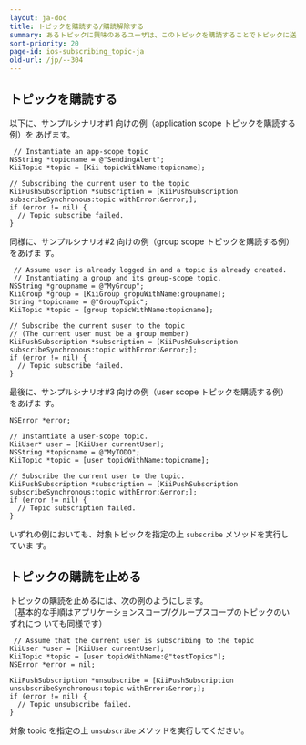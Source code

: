 ```yaml
---
layout: ja-doc
title: トピックを購読する/購読解除する
summary: あるトピックに興味のあるユーザは、このトピックを購読することでトピックに送信されたプッシュメッセージを受け取ることができるようになります。また、トピックの購読を止めることで、プッシュメッセージの受信を止めることができます。
sort-priority: 20
page-id: ios-subscribing_topic-ja
old-url: /jp/--304
---
```

## トピックを購読する

以下に、サンプルシナリオ#1 向けの例（application scope トピックを購読する例）を
あげます。

```objc
 // Instantiate an app-scope topic
NSString *topicname = @"SendingAlert";
KiiTopic *topic = [Kii topicWithName:topicname];

// Subscribing the current user to the topic
KiiPushSubscription *subscription = [KiiPushSubscription subscribeSynchronous:topic withError:&error;];
if (error != nil) {
  // Topic subscribe failed.
}
```

同様に、サンプルシナリオ#2 向けの例（group scope トピックを購読する例）をあげま
す。

```objc
 // Assume user is already logged in and a topic is already created.
 // Instantiating a group and its group-scope topic.
NSString *groupname = @"MyGroup";
KiiGroup *group = [KiiGroup gropuWithName:groupname];
String *topicname = @"GroupTopic";
KiiTopic *topic = [group topicWithName:topicname];

// Subscribe the current suser to the topic
// (The current user must be a group member)
KiiPushSubscription *subscription = [KiiPushSubscription subscribeSynchronous:topic withError:&error;];
if (error != nil) {
  // Topic subscribe failed.
}
```

最後に、サンプルシナリオ#3 向けの例（user scope トピックを購読する例）をあげま
す。

```objc
NSError *error;

// Instantiate a user-scope topic.
KiiUser* user = [KiiUser currentUser];
NSString *topicname = @"MyTODO";
KiiTopic *topic = [user topicWithName:topicname];

// Subscribe the current user to the topic.
KiiPushSubscription *subscription = [KiiPushSubscription subscribeSynchronous:topic withError:&error;];
if (error != nil) {
  // Topic subscription failed.
}
```

いずれの例においても、対象トピックを指定の上 `subscribe` メソッドを実行していま
す。


## トピックの購読を止める

トピックの購読を止めるには、次の例のようにします。  
（基本的な手順はアプリケーションスコープ/グループスコープのトピックのいずれにつ
いても同様です）

```objc
 // Assume that the current user is subscribing to the topic
KiiUser *user = [KiiUser currentUser];
KiiTopic *topic = [user topicWithName:@"testTopics"];
NSError *error = nil;

KiiPushSubscription *unsubscribe = [KiiPushSubscription unsubscribeSynchronous:topic withError:&error;];
if (error != nil) {
  // Topic unsubscribe failed.
}
```

対象 topic を指定の上 `unsubscribe` メソッドを実行してください。

